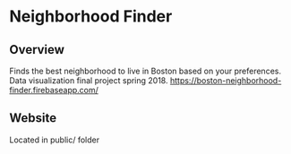 # Neighborhood Finder
## Overview
Finds the best neighborhood to live in Boston based on your preferences. Data visualization final project spring 2018.
https://boston-neighborhood-finder.firebaseapp.com/
## Website
Located in public/ folder
